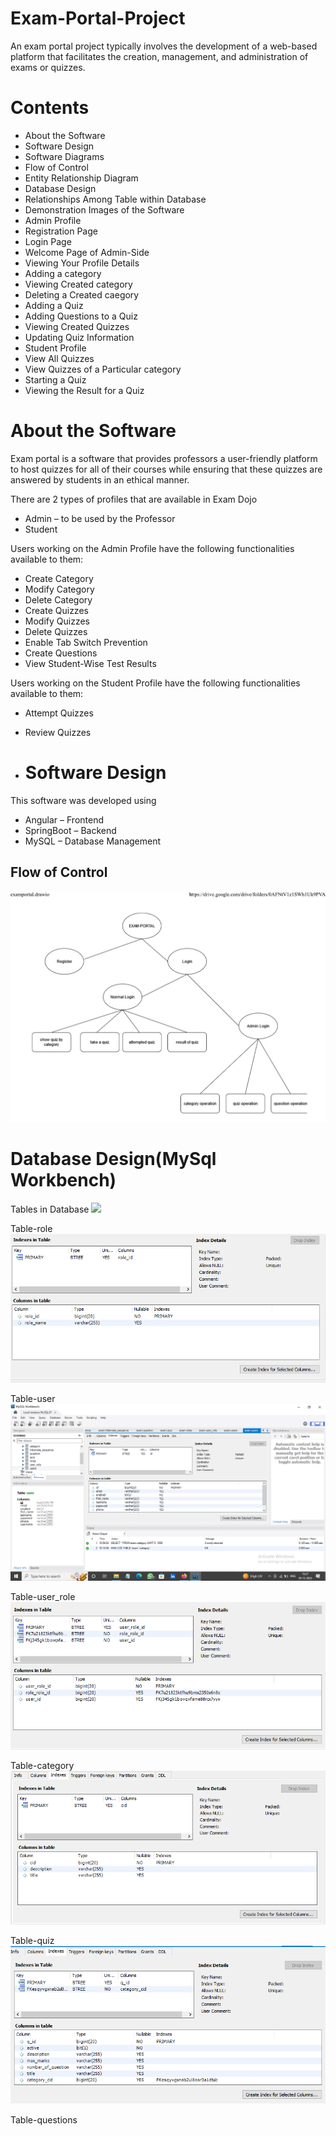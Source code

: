 # Exam-Portal-Project
An exam portal project typically involves the development of a web-based platform that facilitates the creation, management, and administration of exams or quizzes.


# Contents
-  About the Software	
-  Software Design	
-  Software Diagrams	
-  Flow of Control	
-  Entity Relationship Diagram	
-  Database Design	
-  Relationships Among Table within Database	
-  Demonstration Images of the Software
-  Admin Profile	
-  Registration Page	
-  Login Page	
-  Welcome Page of Admin-Side	
-  Viewing Your Profile Details	
-  Adding a category	
-  Viewing Created category
-  Deleting a Created caegory	
-  Adding a Quiz	
-  Adding Questions to a Quiz	
-  Viewing Created Quizzes	
-  Updating Quiz Information	
-  Student Profile	
-  View All Quizzes	
-  View Quizzes of a Particular category
-  Starting a Quiz	
-  Viewing the Result for a Quiz

 
# About the Software

Exam portal is a software that provides professors a user-friendly platform to host quizzes for all of their courses while ensuring that these quizzes are answered by students in an ethical manner.

There are 2 types of profiles that are available in Exam Dojo

- Admin – to be used by the Professor
- Student

Users working on the Admin Profile have the following functionalities available to them:

- Create Category
- Modify Category
- Delete Category
- Create Quizzes
- Modify Quizzes
- Delete Quizzes
- Enable Tab Switch Prevention
- Create Questions
- View Student-Wise Test Results

Users working on the Student Profile have the following functionalities available to them:

- Attempt Quizzes
- Review Quizzes

- # Software Design

This software was developed using

- Angular – Frontend
- SpringBoot – Backend
- MySQL – Database Management

  
## Flow of Control
![](flowchart.png)

# Database Design(MySql Workbench)

Tables in Database
![](databasetable.png)

Table-role
![](role-index.png)

Table-user
![](user.png)

Table-user_role
![](user_role.png)

Table-category
![](category-index-table.png)

Table-quiz
![](quiz-index.png)

Table-questions


